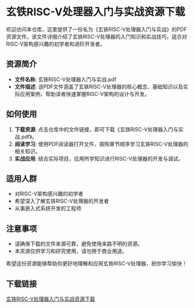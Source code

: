 # 玄铁RISC-V处理器入门与实战资源下载

欢迎访问本仓库，这里提供了一份名为《玄铁RISC-V处理器入门与实战》的PDF资源文件。该文件详细介绍了玄铁RISC-V处理器的入门知识和实战技巧，适合对RISC-V架构感兴趣的初学者和进阶开发者。

## 资源简介

- **文件名称**: 玄铁RISC-V处理器入门与实战.pdf
- **文件描述**: 该PDF文件涵盖了玄铁RISC-V处理器的核心概念、基础知识以及实际应用案例，帮助读者快速掌握RISC-V架构的设计与开发。

## 如何使用

1. **下载资源**: 点击仓库中的文件链接，即可下载《玄铁RISC-V处理器入门与实战.pdf》。
2. **阅读学习**: 使用PDF阅读器打开文件，按照章节顺序学习玄铁RISC-V处理器的相关知识。
3. **实战应用**: 结合实际项目，应用所学知识进行RISC-V处理器的开发与调试。

## 适用人群

- 对RISC-V架构感兴趣的初学者
- 希望深入了解玄铁RISC-V处理器的开发者
- 从事嵌入式系统开发的工程师

## 注意事项

- 请确保下载的文件来源可靠，避免使用来路不明的资源。
- 本资源仅供学习和研究使用，请勿用于商业用途。

希望这份资源能够帮助你更好地理解和应用玄铁RISC-V处理器，祝你学习愉快！

## 下载链接

[玄铁RISC-V处理器入门与实战资源下载](https://pan.quark.cn/s/7b929905ede5)